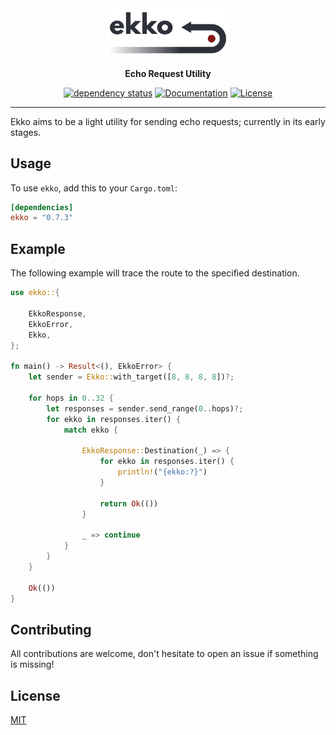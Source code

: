 <div align="center">

<a href="https://crates.io/crates/ekko">
<img width="200" src="https://raw.githubusercontent.com/dev-bio/Ekko/master/media/ekko.svg" alt="Ekko - Echo Request Utility"/>
</a>

__Echo Request Utility__

[![dependency status](https://deps.rs/crate/ekko/0.7.3/status.svg)](https://deps.rs/crate/ekko/0.7.3)
[![Documentation](https://docs.rs/ekko/badge.svg)](https://docs.rs/ekko)
[![License](https://img.shields.io/crates/l/ekko.svg)](https://choosealicense.com/licenses/mit/)

</div>

---

Ekko aims to be a light utility for sending echo requests; currently in its early stages.

## Usage
To use `ekko`, add this to your `Cargo.toml`:

```toml
[dependencies]
ekko = "0.7.3"
```

## Example
The following example will trace the route to the specified destination.
```rust
use ekko::{ 

    EkkoResponse,
    EkkoError,
    Ekko,
};

fn main() -> Result<(), EkkoError> {
    let sender = Ekko::with_target([8, 8, 8, 8])?;

    for hops in 0..32 {
        let responses = sender.send_range(0..hops)?;
        for ekko in responses.iter() {
            match ekko {

                EkkoResponse::Destination(_) => {
                    for ekko in responses.iter() {
                        println!("{ekko:?}")
                    }
    
                    return Ok(()) 
                }

                _ => continue
            }
        }
    }

    Ok(())
}
```

## Contributing
All contributions are welcome, don't hesitate to open an issue if something is missing!

## License
[MIT](https://choosealicense.com/licenses/mit/)
